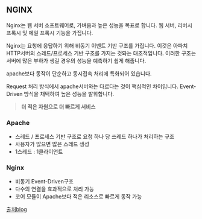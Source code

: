 ## NGINX

Nginx는 웹 서버 소프트웨어로, 가벼움과 높은 성능을 목표로 합니다. 웹 서버, 리버시 프록시 및 메일 프록시 기능을 가집니다.

Nginx는 요청에 응답하기 위해 비동기 이벤트 기반 구조를 가집니다. 이것은 아파치 HTTP서버의 스레드/프로세스 기반 구조를 가지는 것돠는 대조적입니다. 이러한 구조는 서버에 많은 부하가 생길 경우의 성능을 예측하기 쉽게 해줍니다.

apache보다 동작이 단순하고 동시접속 처리에 특화되어 있습니다.

Request 처리 방식에서 apache서버와는 다르다는 것이 핵심적인 차이입니다. Event-Driven 방식을 채택하여 높은 성능을 발휘합니다.

> **더 적은 자원으로 더 빠르게 서비스**

### Apache

- 스레드 / 프로세스 기반 구조로 요청 하나 당 쓰레드 하나가 처리하는 구조
- 사용자가 많으면 많은 스레드 생성
- 1스레드 : 1클라이언트

### Nginx

- 비동기 Event-Driven구조
- 다수의 연결을 효과적으로 처리 가능
- 코어 모듈이 Apache보다 적은 리소스로 빠르게 동작 가능

[출처blog](https://smjeon.dev/etc/nginx/)

